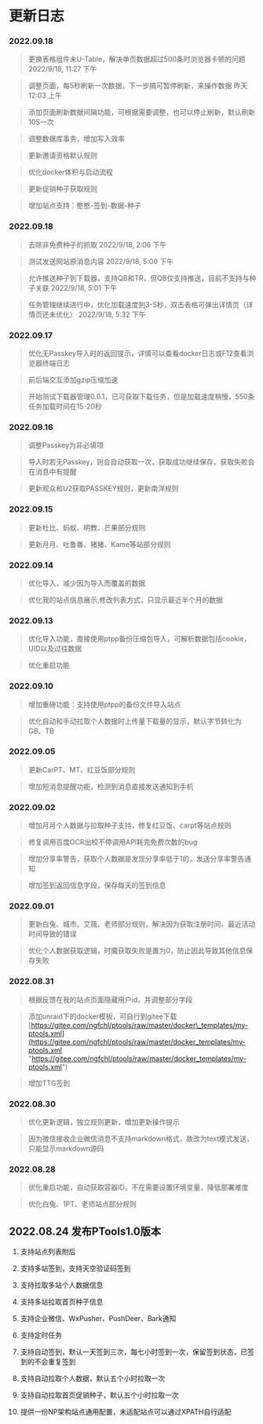 # 更新日志

### 2022.09.18

> 更换表格组件未U-Table，解决单页数据超过500条时浏览器卡顿的问题 2022/9/18, 11:27 下午

> 调整页面，每5秒刷新一次数据，下一步搞可暂停刷新，来操作数据 昨天 12:03 上午

> 添加页面刷新数据间隔功能，可根据需要调整，也可以停止刷新，默认刷新10S一次

> 调整数据库事务，增加写入效率

> 更新邀请资格默认规则

> 优化docker体积与启动流程

> 更新促销种子获取规则

> 增加站点支持：憨憨-签到-数据-种子

### 2022.09.18

> 去除非免费种子的抓取 2022/9/18, 2:06 下午

> 测试发送网站原消息内容 2022/9/18, 5:00 下午

> 允许推送种子到下载器，支持QB和TR，但QB仅支持推送，目前不支持与种子关联 2022/9/18, 5:01 下午

> 任务管理继续进行中，优化加载速度到3-5秒，双击表格可弹出详情页（详情页还未优化） 2022/9/18, 5:32 下午

### 2022.09.17

> 优化无Passkey导入时的返回提示，详情可以查看docker日志或F12查看浏览器终端日志

> 前后端交互添加gzip压缩加速

> 开始测试下载器管理0.0.1，已可获取下载任务，但是加载速度稍慢，550条任务加载时间在15-20秒

### 2022.09.16

> 调整Passkey为非必填项

> 导入时若无Passkey，则会自动获取一次，获取成功继续保存，获取失败会在消息中有提醒

> 更新观众和U2获取PASSKEY规则，更新南洋规则

### 2022.09.15

> 更新杜比、蚂蚁、明教、芒果部分规则

> 更新月月、吐鲁番、猪猪、Kame等站部分规则

### 2022.09.14

> 优化导入，减少因为导入而覆盖的数据

> 优化我的站点信息展示,修改列表方式，只显示最近半个月的数据

### 2022.09.13

> 优化导入功能，直接使用ptpp备份压缩包导入，可解析数据包括cookie，UID以及过往数据

> 优化重启功能

### 2022.09.10

> 增加重磅功能：支持使用ptpp的备份文件导入站点

> 优化自动和手动拉取个人数据时上传量下载量的显示，默认字节转化为GB、TB

### 2022.09.05

> 更新CarPT、MT、红豆饭部分规则

> 增加短消息提醒功能，检测到消息直接发送通知到手机

### 2022.09.02

> 增加月月个人数据与拉取种子支持，修复红豆饭、carpt等站点规则

> 修复调用百度OCR出校不停调用API耗完免费次数的bug

> 增加分享率警告，获取个人数据是发现分享率低于1的，发送分享率警告通知

> 增加签到返回信息字段，保存每天的签到信息

### 2022.09.01

> 更新白兔、城市、艾薇、老师部分规则，解决因为获取注册时间、最近活动时间导致的错误

> 优化个人数据获取逻辑，时魔获取失败是置为0，防止因此导致其他信息保存失败

### 2022.08.31

> 根据反馈在我的站点页面隐藏用户id，并调整部分字段

> 添加unraid下的docker模板，可自行到gitee下载 [https://gitee.com/ngfchl/ptools/raw/master/docker\_templates/my-ptools.xml](https://gitee.com/ngfchl/ptools/raw/master/docker_templates/my-ptools.xml "https://gitee.com/ngfchl/ptools/raw/master/docker_templates/my-ptools.xml")

> 增加TTG签到

### 2022.08.30

> 优化更新逻辑，独立规则更新，增加更新操作提示

> 因为微信接收企业微信消息不支持markdown格式，故改为text模式发送，只能显示markdown源码

### 2022.08.28

> 优化重启功能，自动获取容器ID，不在需要设置环境变量，降低部署难度

> 优化白兔、1PT、老师站点部分规则

## 2022.08.24 发布PTools1.0版本

1.  支持站点列表附后

2.  支持多站签到，支持天空验证码签到

3.  支持拉取多站个人数据信息

4.  支持多站拉取首页种子信息

5.  支持企业微信、WxPusher、PushDeer、Bark通知

6.  支持定时任务

7.  支持自动签到，默认一天签到三次，每七小时签到一次，保留签到状态，已签到的不会重复签到

8.  支持自动拉取个人数据，默认五个小时拉取一次

9.  支持自动拉取首页促销种子，默认五个小时拉取一次

10. 提供一份NP架构站点通用配置，未适配站点可以通过XPATH自行适配

